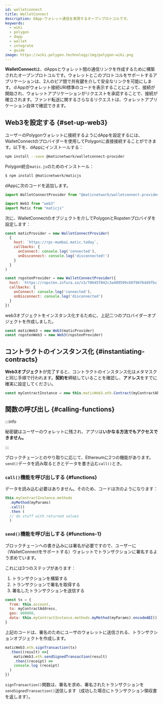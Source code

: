 ```yaml
---
id: walletconnect
title: WalletConnect
description: DApp-ウォレット通信を実現するオープンプロトコルです。
keywords:
  - wiki
  - polygon
  - dapp
  - wallet
  - integrate
  - guide
image: https://wiki.polygon.technology/img/polygon-wiki.png
---
```


**WalletConnect**は、dAppsとウォレット間の通信リンクを作成するために構築されたオープンプロトコルです。ウォレットとこのプロトコルをサポートするアプリケーションは、2人のピア間で共有鍵を介して安全なリンクを可能にします。ｄAppがウォレット接続URI標準のコードを表示することによって、接続が開始され、ウォレットアプリケーションがリクエストを承認することで、接続が確立されます。ファンド転送に関するさらなるリクエストは、ウォレットアプリケーション自体で確認できます。

## Web3を設定する {#set-up-web3}

ユーザーのPolygonウォレットに接続するようにdAppを設定するには、WalletConnectのプロバイダーを使用してPolygonに直接接続することができます。以下を、dAppにインストールする：

```bash
npm install --save @maticnetwork/walletconnect-provider
```

Polygon統合`matic.js`のためのインストール：

```bash
$ npm install @maticnetwork/maticjs
```

dAppに次のコードを追加します。

```js
import WalletConnectProvider from "@maticnetwork/walletconnect-provider"

import Web3 from "web3"
import Matic from "maticjs"
```

次に、WalletConnectのオブジェクトを介してPolygonとRopstenプロバイダを設定します：

```javascript
const maticProvider = new WalletConnectProvider(
  {
    host: `https://rpc-mumbai.matic.today`,
    callbacks: {
      onConnect: console.log('connected'),
      onDisconnect: console.log('disconnected!')
    }
  }
)

const ropstenProvider = new WalletConnectProvider({
  host: `https://ropsten.infura.io/v3/70645f042c3a409599c60f96f6dd9fbc`,
  callbacks: {
    onConnect: console.log('connected'),
    onDisconnect: console.log('disconnected')
  }
})
```

web3オブジェクトをインスタンス化するために、上記二つのプロバイダーオブジェクトを作成しました。

```js
const maticWeb3 = new Web3(maticProvider)
const ropstenWeb3 = new Web3(ropstenProvider)
```

## コントラクトのインスタンス化 {#instantiating-contracts}

**Web3オブジェクト**が完了すると、コントラクトのインスタンス化はメタマスクと同じ手順で行われます。**契約を**締結していることを確認し、**アドレス**をすでに確実に設定してください。

```js
const myContractInstance = new this.maticWeb3.eth.Contract(myContractAbi, myContractAddress)
```

## 関数の呼び出し {#calling-functions}

:::info

秘密鍵はユーザーのウォレットに残され、アプリは**いかなる方法でもアクセスできません。**

:::

ブロックチェーンとのやり取りに応じて、Ethereumに2つの機能があります。`send()`データを読み取るときとデータを書き込む`call()`とき。

### `call()`機能を呼び出しする {#functions}

データを読み込む必要はありません。そのため、コードは次のようになります：

```js
this.myContractInstance.methods
  .myMethod(myParams)
  .call()
  .then (
  // do stuff with returned values
  )
```

### `send()`機能を呼び出しする {#functions-1}

ブロックチェーンへの書き込みには署名が必要ですので、ユーザーに（WalletConnectをサポートする）ウォレットでトランザクションに署名するよう求めています。

これには3つのステップがあります：
1. トランザクションを構築する
2. トランザクションで署名を取得する
3. 署名したトランザクションを送信する

```js
const tx = {
  from: this.account,
  to: myContractAddress,
  gas: 800000,
  data: this.myContractInstance.methods.myMethod(myParams).encodeABI(),
}
```

上記のコードは、署名のためにユーザのウォレットに送信される、トランザクションオブジェクトを作成します。


```js
maticWeb3.eth.signTransaction(tx)
  .then((result) =>{
    maticWeb3.eth.sendSignedTransaction(result)
    .then((receipt) =>
    console.log (receipt)
  )
})
```

`signTransaction()`関数は、署名を求め、署名されたトランザクションを`sendSignedTransaction()`送信します（成功した場合にトランザクション領収書を返します）。
